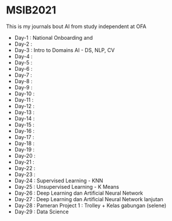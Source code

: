 # MSIB2021
This is my journals bout AI from study independent at OFA

* Day-1 : National Onboarding and 
* Day-2 : 
* Day-3 : Intro to Domains AI - DS, NLP, CV
* Day-4 : 
* Day-5 : 
* Day-6 : 
* Day-7 : 
* Day-8 : 
* Day-9 : 
* Day-10 : 
* Day-11 : 
* Day-12 : 
* Day-13 : 
* Day-14 : 
* Day-15 : 
* Day-16 : 
* Day-17 : 
* Day-18 : 
* Day-19 :
* Day-20 :
* Day-21 : 
* Day-22 : 
* Day-23 : 
* Day-24 : Supervised Learning - KNN
* Day-25 : Unsupervised Learning - K Means
* Day-26 : Deep Learning dan Artificial Neural Network
* Day-27 : Deep Learning dan Artificial Neural Network lanjutan
* Day-28 : Pameran Project 1 : Trolley + Kelas gabungan (selene)
* Day-29 : Data Science

